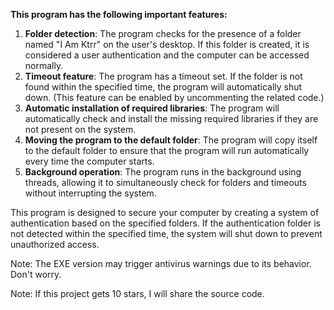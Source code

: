 **This program has the following important features:**

1. **Folder detection**: The program checks for the presence of a folder named "I Am Ktrr" on the user's desktop. If this folder is created, it is considered a user authentication and the computer can be accessed normally.
2. **Timeout feature**: The program has a timeout set. If the folder is not found within the specified time, the program will automatically shut down. (This feature can be enabled by uncommenting the related code.)
3. **Automatic installation of required libraries**: The program will automatically check and install the missing required libraries if they are not present on the system.
4. **Moving the program to the default folder**: The program will copy itself to the default folder to ensure that the program will run automatically every time the computer starts.
5. **Background operation**: The program runs in the background using threads, allowing it to simultaneously check for folders and timeouts without interrupting the system.

This program is designed to secure your computer by creating a system of authentication based on the specified folders. If the authentication folder is not detected within the specified time, the system will shut down to prevent unauthorized access.

Note: The EXE version may trigger antivirus warnings due to its behavior. Don't worry.

Note: If this project gets 10 stars, I will share the source code.
